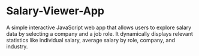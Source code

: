 # Salary-Viewer-App
A simple interactive JavaScript web app that allows users to explore salary data by selecting a company and a job role. It dynamically displays relevant statistics like individual salary, average salary by role, company, and industry.

